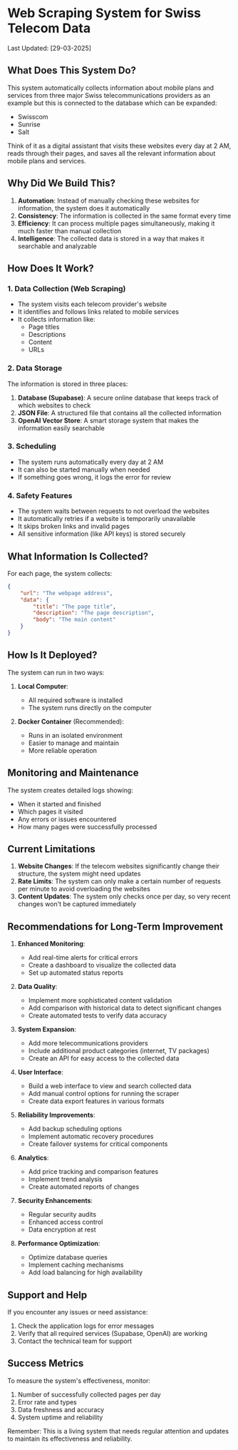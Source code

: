 # Web Scraping System for Swiss Telecom Data
Last Updated: [29-03-2025]

## What Does This System Do?

This system automatically collects information about mobile plans and services from three major Swiss telecommunications providers as an example but this is connected to the database which can be expanded:
- Swisscom
- Sunrise
- Salt

Think of it as a digital assistant that visits these websites every day at 2 AM, reads through their pages, and saves all the relevant information about mobile plans and services.

## Why Did We Build This?

1. **Automation**: Instead of manually checking these websites for information, the system does it automatically
2. **Consistency**: The information is collected in the same format every time
3. **Efficiency**: It can process multiple pages simultaneously, making it much faster than manual collection
4. **Intelligence**: The collected data is stored in a way that makes it searchable and analyzable

## How Does It Work?

### 1. Data Collection (Web Scraping)
- The system visits each telecom provider's website
- It identifies and follows links related to mobile services
- It collects information like:
  - Page titles
  - Descriptions
  - Content
  - URLs

### 2. Data Storage
The information is stored in three places:
1. **Database (Supabase)**: A secure online database that keeps track of which websites to check
2. **JSON File**: A structured file that contains all the collected information
3. **OpenAI Vector Store**: A smart storage system that makes the information easily searchable

### 3. Scheduling
- The system runs automatically every day at 2 AM
- It can also be started manually when needed
- If something goes wrong, it logs the error for review

### 4. Safety Features
- The system waits between requests to not overload the websites
- It automatically retries if a website is temporarily unavailable
- It skips broken links and invalid pages
- All sensitive information (like API keys) is stored securely

## What Information Is Collected?

For each page, the system collects:
```json
{
    "url": "The webpage address",
    "data": {
        "title": "The page title",
        "description": "The page description",
        "body": "The main content"
    }
}
```

## How Is It Deployed?

The system can run in two ways:

1. **Local Computer**:
   - All required software is installed
   - The system runs directly on the computer

2. **Docker Container** (Recommended):
   - Runs in an isolated environment
   - Easier to manage and maintain
   - More reliable operation

## Monitoring and Maintenance

The system creates detailed logs showing:
- When it started and finished
- Which pages it visited
- Any errors or issues encountered
- How many pages were successfully processed

## Current Limitations

1. **Website Changes**: If the telecom websites significantly change their structure, the system might need updates
2. **Rate Limits**: The system can only make a certain number of requests per minute to avoid overloading the websites
3. **Content Updates**: The system only checks once per day, so very recent changes won't be captured immediately

## Recommendations for Long-Term Improvement

1. **Enhanced Monitoring**:
   - Add real-time alerts for critical errors
   - Create a dashboard to visualize the collected data
   - Set up automated status reports

2. **Data Quality**:
   - Implement more sophisticated content validation
   - Add comparison with historical data to detect significant changes
   - Create automated tests to verify data accuracy

3. **System Expansion**:
   - Add more telecommunications providers
   - Include additional product categories (internet, TV packages)
   - Create an API for easy access to the collected data

4. **User Interface**:
   - Build a web interface to view and search collected data
   - Add manual control options for running the scraper
   - Create data export features in various formats

5. **Reliability Improvements**:
   - Add backup scheduling options
   - Implement automatic recovery procedures
   - Create failover systems for critical components

6. **Analytics**:
   - Add price tracking and comparison features
   - Implement trend analysis
   - Create automated reports of changes

7. **Security Enhancements**:
   - Regular security audits
   - Enhanced access control
   - Data encryption at rest

8. **Performance Optimization**:
   - Optimize database queries
   - Implement caching mechanisms
   - Add load balancing for high availability

## Support and Help

If you encounter any issues or need assistance:
1. Check the application logs for error messages
2. Verify that all required services (Supabase, OpenAI) are working
3. Contact the technical team for support

## Success Metrics

To measure the system's effectiveness, monitor:
1. Number of successfully collected pages per day
2. Error rate and types
3. Data freshness and accuracy
4. System uptime and reliability

Remember: This is a living system that needs regular attention and updates to maintain its effectiveness and reliability.